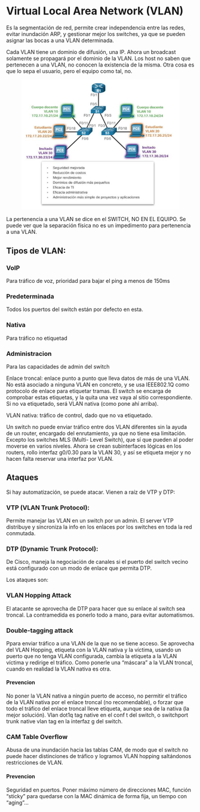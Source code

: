 # Virtual Local Area Network (VLAN)

Es la segmentación de red, permite crear independencia entre las redes, evitar inundación ARP, y gestionar mejor los switches, ya que se pueden asignar las bocas a una VLAN determinada.

Cada VLAN tiene un dominio de difusión, una IP. Ahora un broadcast solamente se propagará por el dominio de la VLAN. Los host no saben que pertenecen a una VLAN, no conocen la existencia de la misma. Otra cosa es que lo sepa el usuario, pero el equipo como tal, no.

<figure><img src="../../.gitbook/assets/image (14).png" alt=""><figcaption></figcaption></figure>

La pertenencia a una VLAN se dice en el SWITCH, NO EN EL EQUIPO. Se puede ver que la separación física no es un impedimento para pertenencia a una VLAN.

## Tipos de VLAN:

### VoIP

Para tráfico de voz, prioridad para bajar el ping a menos de 150ms

### Predeterminada

Todos los puertos del switch están por defecto en esta.

### Nativa

Para tráfico no etiquetad

### Administracion

Para las capacidades de admin del switch

Enlace troncal: enlace punto a punto que lleva datos de más de una VLAN. No está asociado a ninguna VLAN en concreto, y se usa IEEE802.1Q como protocolo de enlace para etiquetar tramas. El switch se encarga de comprobar estas etiquetas, y la quita una vez vaya al sitio correspondiente. Si no va etiquetado, será VLAN nativa (como pone ahí arriba).

VLAN nativa: tráfico de control, dado que no va etiquetado.

Un switch no puede enviar tráfico entre dos VLAN diferentes sin la ayuda de un router, encargado del enrutamiento, ya que no tiene esa limitación. Excepto los switches MLS (Multi- Level Switch), que sí que pueden al poder moverse en varios niveles. Ahora se crean subinterfaces lógicas en los routers, rollo interfaz g0/0.30 para la VLAN 30, y así se etiqueta mejor y no hacen falta reservar una interfaz por VLAN.

## Ataques

Si hay automatización, se puede atacar. Vienen a raíz de VTP y DTP:

### VTP (VLAN Trunk Protocol):

Permite manejar las VLAN en un switch por un admin. El server VTP distribuye y sincroniza la info en los enlaces por los switches en toda la red conmutada.

### DTP (Dynamic Trunk Protocol):

De Cisco, maneja la negociación de canales si el puerto del switch vecino está configurado con un modo de enlace que permita DTP.

Los ataques son:

### VLAN Hopping Attack

El atacante se aprovecha de DTP para hacer que su enlace al switch sea troncal. La contramedida es ponerlo todo a mano, para evitar automatismos.

### Double-tagging attack

Ppara enviar tráfico a una VLAN de la que no se tiene acceso. Se aprovecha del VLAN Hopping, etiqueta con la VLAN nativa y la víctima, usando un puerto que no tenga VLAN configurada, cambia la etiqueta a la VLAN víctima y redirige el tráfico. Como ponerle una “máscara” a la VLAN troncal, cuando en realidad la VLAN nativa es otra.

#### Prevencion

No poner la VLAN nativa a ningún puerto de acceso, no permitir el tráfico de la VLAN nativa por el enlace troncal (no recomendable), o forzar que todo el tráfico del enlace troncal lleve etiqueta, aunque sea de la nativa (la mejor solución). Vlan dot1q tag native en el conf t del switch, o switchport trunk native vlan tag en la interfaz g del switch.

### CAM Table Overflow

Abusa de una inundación hacia las tablas CAM, de modo que el switch no puede hacer distinciones de tráfico y logramos VLAN hopping saltándonos restricciones de VLAN.

#### Prevencion

Seguridad en puertos. Poner máximo número de direcciones MAC, función “sticky” para quedarse con la MAC dinámica de forma fija, un tiempo con “aging”...
